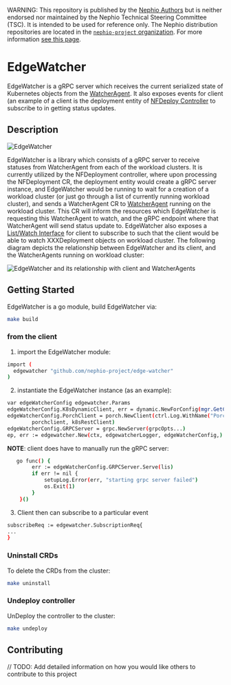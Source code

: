 WARNING: This repository is published by the [Nephio Authors](https://nephio.org/) but is
neither endorsed nor maintained by the Nephio Technical Steering Committee (TSC). It is intended
to be used for reference only. The Nephio distribution repositories are located in the
[`nephio-project` organization](https://github.com/nephio-project). For more information
[see this page](https://nephio.org/experimental).

# EdgeWatcher
EdgeWatcher is a gRPC server which receives the current serialized state of Kubernetes objects from the [WatcherAgent](https://github.com/nephio-project/watcher-agent). It also exposes events for client (an example of a client is the deployment entity of [NFDeploy Controller](https://github.com/nephio-project/nf-deploy-controller) to subscribe to in getting status updates.

## Description

![EdgeWatcher](./img/edge-watcher-overall.jpg)

EdgeWatcher is a library which consists of a gRPC server to receive statuses from WatcherAgent from each of the workload clusters. It is currently utilized by the NFDeployment controller, where upon processing the NFDeployment CR, the deployment entity would create a gRPC server instance, and EdgeWatcher would be running to wait for a creation of a workload cluster (or just go through a list of currently running workload cluster), and sends a WatcherAgent CR to [WatcherAgent](https://github.com/nephio-project/watcher-agent) running on the workload cluster. This CR will inform the resources which EdgeWatcher is requesting this WatcherAgent to watch, and the gRPC endpoint where that WatcherAgent will send status update to. EdgeWatcher also exposes a [List/Watch Interface](https://www.baeldung.com/java-kubernetes-watch) for client to subscribe to such that the client would be able to watch XXXDeployment objects on workload cluster. The following diagram depicts the relationship between EdgeWatcher and its client, and the WatcherAgents running on workload cluster:

![EdgeWatcher and its relationship with client and WatcherAgents](./img/edge-watcher.jpg)

## Getting Started
EdgeWatcher is a go module, build EdgeWatcher via:
```sh
make build
```

### from the client
1. import the EdgeWatcher module:
```sh
import (
  edgewatcher "github.com/nephio-project/edge-watcher"
)
```

2. instantiate the EdgeWatcher instance (as an example):
	
```sh
var edgeWatcherConfig edgewatcher.Params
edgeWatcherConfig.K8sDynamicClient, err = dynamic.NewForConfig(mgr.GetConfig())
edgeWatcherConfig.PorchClient = porch.NewClient(ctrl.Log.WithName("PorchClient"),
        porchclient, k8sRestClient)
edgeWatcherConfig.GRPCServer = grpc.NewServer(grpcOpts...)
ep, err := edgewatcher.New(ctx, edgewatcherLogger, edgeWatcherConfig,)
```

**NOTE**: client does have to manually run the gRPC server:
```sh
   go func() {
        err := edgeWatcherConfig.GRPCServer.Serve(lis)
        if err != nil {
            setupLog.Error(err, "starting grpc server failed")
            os.Exit(1)
        }
    }()
```
	
3. Client then can subscribe to a particular event

```sh
subscribeReq := edgewatcher.SubscriptionReq{
...
}
```

### Uninstall CRDs
To delete the CRDs from the cluster:

```sh
make uninstall
```

### Undeploy controller
UnDeploy the controller to the cluster:

```sh
make undeploy
```

## Contributing
// TODO: Add detailed information on how you would like others to contribute to this project

